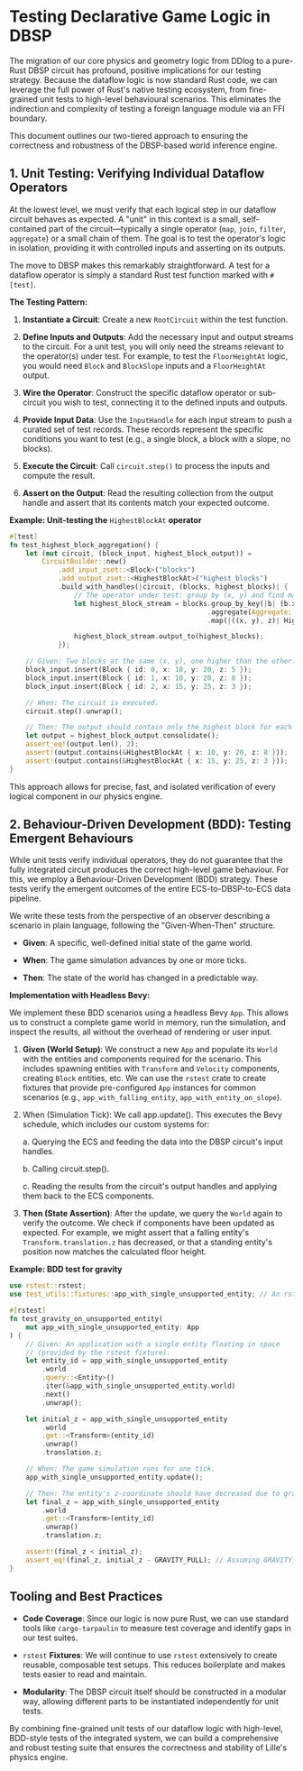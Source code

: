 # Testing Declarative Game Logic in DBSP

The migration of our core physics and geometry logic from DDlog to a pure-Rust
DBSP circuit has profound, positive implications for our testing strategy.
Because the dataflow logic is now standard Rust code, we can leverage the full
power of Rust's native testing ecosystem, from fine-grained unit tests to
high-level behavioural scenarios. This eliminates the indirection and complexity
of testing a foreign language module via an FFI boundary.

This document outlines our two-tiered approach to ensuring the correctness and
robustness of the DBSP-based world inference engine.

## 1. Unit Testing: Verifying Individual Dataflow Operators

At the lowest level, we must verify that each logical step in our dataflow
circuit behaves as expected. A "unit" in this context is a small, self-contained
part of the circuit—typically a single operator (`map`, `join`, `filter`,
`aggregate`) or a small chain of them. The goal is to test the operator's logic
in isolation, providing it with controlled inputs and asserting on its outputs.

The move to DBSP makes this remarkably straightforward. A test for a dataflow
operator is simply a standard Rust test function marked with `#[test]`.

**The Testing Pattern:**

1. **Instantiate a Circuit**: Create a new `RootCircuit` within the test
   function.

2. **Define Inputs and Outputs**: Add the necessary input and output streams to
   the circuit. For a unit test, you will only need the streams relevant to the
   operator(s) under test. For example, to test the `FloorHeightAt` logic, you
   would need `Block` and `BlockSlope` inputs and a `FloorHeightAt` output.

3. **Wire the Operator**: Construct the specific dataflow operator or
   sub-circuit you wish to test, connecting it to the defined inputs and
   outputs.

4. **Provide Input Data**: Use the `InputHandle` for each input stream to push a
   curated set of test records. These records represent the specific conditions
   you want to test (e.g., a single block, a block with a slope, no blocks).

5. **Execute the Circuit**: Call `circuit.step()` to process the inputs and
   compute the result.

6. **Assert on the Output**: Read the resulting collection from the output
   handle and assert that its contents match your expected outcome.

**Example: Unit-testing the** `HighestBlockAt` **operator**

```rust
#[test]
fn test_highest_block_aggregation() {
    let (mut circuit, (block_input, highest_block_output)) =
        CircuitBuilder::new()
            .add_input_zset::<Block>("blocks")
            .add_output_zset::<HighestBlockAt>("highest_blocks")
            .build_with_handles(|circuit, (blocks, highest_blocks)| {
                // The operator under test: group by (x, y) and find max z.
                let highest_block_stream = blocks.group_by_key(|b| (b.x, b.y))
                                                 .aggregate(Aggregate::max(|b| b.z))
                                                 .map(|((x, y), z)| HighestBlockAt { x, y, z });

                highest_block_stream.output_to(highest_blocks);
            });

    // Given: Two blocks at the same (x, y), one higher than the other.
    block_input.insert(Block { id: 0, x: 10, y: 20, z: 5 });
    block_input.insert(Block { id: 1, x: 10, y: 20, z: 8 });
    block_input.insert(Block { id: 2, x: 15, y: 25, z: 3 });

    // When: The circuit is executed.
    circuit.step().unwrap();

    // Then: The output should contain only the highest block for each (x, y).
    let output = highest_block_output.consolidate();
    assert_eq!(output.len(), 2);
    assert!(output.contains(&HighestBlockAt { x: 10, y: 20, z: 8 }));
    assert!(output.contains(&HighestBlockAt { x: 15, y: 25, z: 3 }));
}

```

This approach allows for precise, fast, and isolated verification of every
logical component in our physics engine.

## 2. Behaviour-Driven Development (BDD): Testing Emergent Behaviours

While unit tests verify individual operators, they do not guarantee that the
fully integrated circuit produces the correct high-level game behaviour. For
this, we employ a Behaviour-Driven Development (BDD) strategy. These tests
verify the emergent outcomes of the entire ECS-to-DBSP-to-ECS data pipeline.

We write these tests from the perspective of an observer describing a scenario
in plain language, following the "Given-When-Then" structure.

- **Given**: A specific, well-defined initial state of the game world.

- **When**: The game simulation advances by one or more ticks.

- **Then**: The state of the world has changed in a predictable way.

**Implementation with Headless Bevy:**

We implement these BDD scenarios using a headless Bevy `App`. This allows us to
construct a complete game world in memory, run the simulation, and inspect the
results, all without the overhead of rendering or user input.

1. **Given (World Setup)**: We construct a new `App` and populate its `World`
   with the entities and components required for the scenario. This includes
   spawning entities with `Transform` and `Velocity` components, creating
   `Block` entities, etc. We can use the `rstest` crate to create fixtures that
   provide pre-configured `App` instances for common scenarios (e.g.,
   `app_with_falling_entity`, `app_with_entity_on_slope`).

2. When (Simulation Tick): We call app.update(). This executes the Bevy
   schedule, which includes our custom systems for:

   a. Querying the ECS and feeding the data into the DBSP circuit's input
   handles.

   b. Calling circuit.step().

   c. Reading the results from the circuit's output handles and applying them
   back to the ECS components.

3. **Then (State Assertion)**: After the update, we query the `World` again to
   verify the outcome. We check if components have been updated as expected. For
   example, we might assert that a falling entity's `Transform.translation.z`
   has decreased, or that a standing entity's position now matches the
   calculated floor height.

**Example: BDD test for gravity**

```rust
use rstest::rstest;
use test_utils::fixtures::app_with_single_unsupported_entity; // An rstest fixture

#[rstest]
fn test_gravity_on_unsupported_entity(
    mut app_with_single_unsupported_entity: App
) {
    // Given: An application with a single entity floating in space
    // (provided by the rstest fixture).
    let entity_id = app_with_single_unsupported_entity
        .world
        .query::<Entity>()
        .iter(&app_with_single_unsupported_entity.world)
        .next()
        .unwrap();

    let initial_z = app_with_single_unsupported_entity
        .world
        .get::<Transform>(entity_id)
        .unwrap()
        .translation.z;

    // When: The game simulation runs for one tick.
    app_with_single_unsupported_entity.update();

    // Then: The entity's z-coordinate should have decreased due to gravity.
    let final_z = app_with_single_unsupported_entity
        .world
        .get::<Transform>(entity_id)
        .unwrap()
        .translation.z;

    assert!(final_z < initial_z);
    assert_eq!(final_z, initial_z - GRAVITY_PULL); // Assuming GRAVITY_PULL is a known constant
}

```

## Tooling and Best Practices

- **Code Coverage**: Since our logic is now pure Rust, we can use standard tools
  like `cargo-tarpaulin` to measure test coverage and identify gaps in our test
  suites.

- `rstest` **Fixtures**: We will continue to use `rstest` extensively to create
  reusable, composable test setups. This reduces boilerplate and makes tests
  easier to read and maintain.

- **Modularity**: The DBSP circuit itself should be constructed in a modular
  way, allowing different parts to be instantiated independently for unit tests.

By combining fine-grained unit tests of our dataflow logic with high-level,
BDD-style tests of the integrated system, we can build a comprehensive and
robust testing suite that ensures the correctness and stability of Lille's
physics engine.
